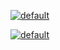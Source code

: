 [![default](https://user-images.githubusercontent.com/8466209/199138096-ab897288-10c7-4bd2-b0aa-cb7a2edac63d.png)](https://github.com/chetabahana/tensorflow/wiki/Java-SDK#skema)

[![default](https://user-images.githubusercontent.com/8466209/199137158-5bbd47e0-d24d-428f-89d4-aa9d8820d5f9.png)](https://github.com/chetabahana/tensorflow/wiki/Java-SDK#pola)

